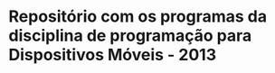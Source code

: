 Repositório com os programas da disciplina de programação para Dispositivos Móveis - 2013
========================
